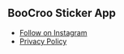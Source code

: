 ## BooCroo Sticker App
* [Follow on Instagram](https://www.instagram.com/boo_croo/)
* [Privacy Policy](/boocroo/privacy)

